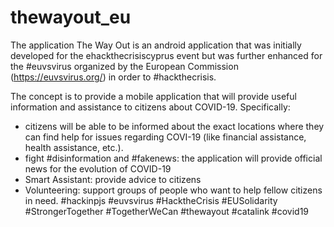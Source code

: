 # thewayout_eu
The application The Way Out is an android application that was initially developed for the ehackthecrisiscyprus event but was further enhanced for the #euvsvirus organized by the European Commission (https://euvsvirus.org/) in order to #hackthecrisis.

The concept is to provide a mobile application that will provide useful information and assistance to citizens about COVID-19. Specifically: 
- citizens will be able to be informed about the exact locations where they can find help for issues regarding COVI-19 (like financial assistance, health assistance, etc.). 
- fight #disinformation and #fakenews: the application will provide official news for the evolution of COVID-19 
- Smart Assistant: provide advice to citizens
- Volunteering:  support groups of people who want to help fellow citizens in need. 
#hackinpjs #euvsvirus #HacktheCrisis #EUSolidarity #StrongerTogether #TogetherWeCan
#thewayout #catalink #covid19 